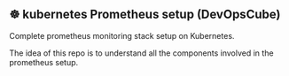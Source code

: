 ## ☸️   kubernetes Prometheus setup (DevOpsCube)

Complete prometheus monitoring stack setup on Kubernetes.

The idea of this repo is to understand all the components involved in the prometheus setup.

